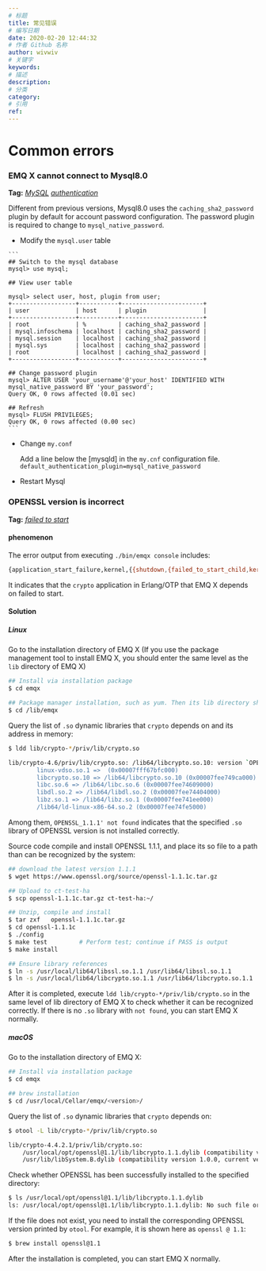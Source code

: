 ```yaml
---
# 标题
title: 常见错误
# 编写日期
date: 2020-02-20 12:44:32
# 作者 Github 名称
author: wivwiv
# 关键字
keywords:
# 描述
description:
# 分类
category:
# 引用
ref:
---
```


# Common errors
### EMQ X cannot connect to Mysql8.0

**Tag:** [*MySQL*](tags.md#mysql)  [*authentication*](tags.md#认证)

Different from previous versions, Mysql8.0 uses the `caching_sha2_password` plugin by default for account password configuration. The password plugin is required to change to `mysql_native_password`. 

  +  Modify the `mysql.user` table 

    ```
    ## Switch to the mysql database
    mysql> use mysql;

    ## View user table

    mysql> select user, host, plugin from user;
    +------------------+-----------+-----------------------+
    | user             | host      | plugin                |
    +------------------+-----------+-----------------------+
    | root             | %         | caching_sha2_password |
    | mysql.infoschema | localhost | caching_sha2_password |
    | mysql.session    | localhost | caching_sha2_password |
    | mysql.sys        | localhost | caching_sha2_password |
    | root             | localhost | caching_sha2_password |
    +------------------+-----------+-----------------------+

    ## Change password plugin
    mysql> ALTER USER 'your_username'@'your_host' IDENTIFIED WITH mysql_native_password BY 'your_password';
    Query OK, 0 rows affected (0.01 sec)

    ## Refresh
    mysql> FLUSH PRIVILEGES;
    Query OK, 0 rows affected (0.00 sec)
    ```

  +  Change `my.conf` 
    
     Add a line below the [mysqld] in the `my.cnf` configuration file. 
    ```
    default_authentication_plugin=mysql_native_password
    ```

  +  Restart Mysql 


### OPENSSL version is incorrect

**Tag:** [*failed to start*](tags.md#启动失败)

#### phenomenon

The error output from executing `./bin/emqx console` includes:

```bash
{application_start_failure,kernel,{{shutdown,{failed_to_start_child,kernel_safe_sup,{on_load_function_failed,crypto}}}, ..}
```

It indicates that the `crypto` application in Erlang/OTP that EMQ X depends on failed to start.

####  **Solution** 

##### Linux

Go to the installation directory of EMQ X (If you use the package management tool to install EMQ X, you should enter the same level as the `lib` directory of EMQ X)

```bash
## Install via installation package
$ cd emqx

## Package manager installation, such as yum. Then its lib directory should be in /lib/emqx
$ cd /lib/emqx
```

Query the list of `.so` dynamic libraries that `crypto` depends on and its address in memory:

``` bash
$ ldd lib/crypto-*/priv/lib/crypto.so

lib/crypto-4.6/priv/lib/crypto.so: /lib64/libcrypto.so.10: version `OPENSSL_1.1.1' not found (required by lib/crypto-4.6/priv/lib/crypto.so)
        linux-vdso.so.1 =>  (0x00007fff67bfc000)
        libcrypto.so.10 => /lib64/libcrypto.so.10 (0x00007fee749ca000)
        libc.so.6 => /lib64/libc.so.6 (0x00007fee74609000)
        libdl.so.2 => /lib64/libdl.so.2 (0x00007fee74404000)
        libz.so.1 => /lib64/libz.so.1 (0x00007fee741ee000)
        /lib64/ld-linux-x86-64.so.2 (0x00007fee74fe5000)

```

Among them, `OPENSSL_1.1.1' not found` indicates that the specified `.so` library of OPENSSL version is not installed correctly.

Source code compile and install OPENSSL 1.1.1, and place its so file to a path than can be recognized by the system:

```bash
## download the latest version 1.1.1
$ wget https://www.openssl.org/source/openssl-1.1.1c.tar.gz

## Upload to ct-test-ha
$ scp openssl-1.1.1c.tar.gz ct-test-ha:~/

## Unzip, compile and install
$ tar zxf   openssl-1.1.1c.tar.gz
$ cd openssl-1.1.1c
$ ./config
$ make test   		# Perform test; continue if PASS is output
$ make install 

## Ensure library references
$ ln -s /usr/local/lib64/libssl.so.1.1 /usr/lib64/libssl.so.1.1
$ ln -s /usr/local/lib64/libcrypto.so.1.1 /usr/lib64/libcrypto.so.1.1
```

After it is completed, execute `ldd lib/crypto-*/priv/lib/crypto.so` in the same level of lib directory of EMQ X to check whether it can be recognized correctly. If there is no `.so` library with `not found`, you can start EMQ X normally.


##### macOS

Go to the installation directory of EMQ X:

```bash
## Install via installation package
$ cd emqx

## brew installation
$ cd /usr/local/Cellar/emqx/<version>/
```

Query the list of `.so` dynamic libraries that `crypto` depends on:

```bash
$ otool -L lib/crypto-*/priv/lib/crypto.so

lib/crypto-4.4.2.1/priv/lib/crypto.so:
	/usr/local/opt/openssl@1.1/lib/libcrypto.1.1.dylib (compatibility version 1.1.0, current version 1.1.0)
	/usr/lib/libSystem.B.dylib (compatibility version 1.0.0, current version 1252.200.5)
```

Check whether OPENSSL has been successfully installed to the specified directory:

```bash
$ ls /usr/local/opt/openssl@1.1/lib/libcrypto.1.1.dylib
ls: /usr/local/opt/openssl@1.1/lib/libcrypto.1.1.dylib: No such file or directory
```

If the file does not exist, you need to install the corresponding OPENSSL version printed by `otool`. For example,  it is shown here as `openssl @ 1.1`:

```bash
$ brew install openssl@1.1
```

After the installation is completed, you can start EMQ X normally.